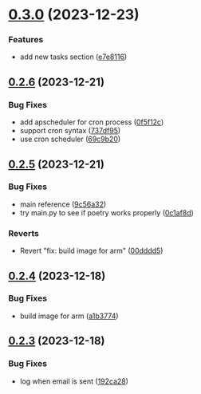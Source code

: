 # [0.3.0](https://github.com/iloveitaly/todoist-digest/compare/v0.2.6...v0.3.0) (2023-12-23)


### Features

* add new tasks section ([e7e8116](https://github.com/iloveitaly/todoist-digest/commit/e7e81161e39e3f2a46d40c945b37a8851c1340a6))



## [0.2.6](https://github.com/iloveitaly/todoist-digest/compare/v0.2.5...v0.2.6) (2023-12-21)


### Bug Fixes

* add apscheduler for cron process ([0f5f12c](https://github.com/iloveitaly/todoist-digest/commit/0f5f12c27001d1d94d74d409ee540220601d5807))
* support cron syntax ([737df95](https://github.com/iloveitaly/todoist-digest/commit/737df95cb802586341d81e8dc192d0c2a0f49a8f))
* use cron scheduler ([69c9b20](https://github.com/iloveitaly/todoist-digest/commit/69c9b2064deb03459a03e246fdce6cde04dd7559))



## [0.2.5](https://github.com/iloveitaly/todoist-digest/compare/v0.2.4...v0.2.5) (2023-12-21)


### Bug Fixes

* main reference ([9c56a32](https://github.com/iloveitaly/todoist-digest/commit/9c56a3290913776c50a19d7b749677ce2c93c4fb))
* try main.py to see if poetry works properly ([0c1af8d](https://github.com/iloveitaly/todoist-digest/commit/0c1af8dc5fc9352ea95bd8daa33cf43e3dbaf532))


### Reverts

* Revert "fix: build image for arm" ([00dddd5](https://github.com/iloveitaly/todoist-digest/commit/00dddd5b32ec9a055c569fc81f034fb5b5f402c3))



## [0.2.4](https://github.com/iloveitaly/todoist-digest/compare/v0.2.3...v0.2.4) (2023-12-18)


### Bug Fixes

* build image for arm ([a1b3774](https://github.com/iloveitaly/todoist-digest/commit/a1b377450cba4266559d92fdc2c898c21f5714a4))



## [0.2.3](https://github.com/iloveitaly/todoist-digest/compare/v0.2.2...v0.2.3) (2023-12-18)


### Bug Fixes

* log when email is sent ([192ca28](https://github.com/iloveitaly/todoist-digest/commit/192ca28e7bd17d9dbc21ed27d791d230e28318fc))



